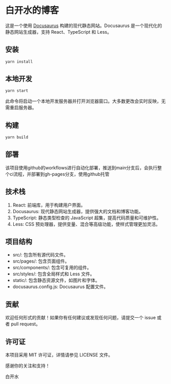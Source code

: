 # 白开水的博客

这是一个使用 [Docusaurus](https://docusaurus.io/) 构建的现代静态网站。Docusaurus 是一个现代化的静态网站生成器，支持 React、TypeScript 和 Less。

## 安装

```sh
yarn install
```
## 本地开发
```sh
yarn start
```
此命令将启动一个本地开发服务器并打开浏览器窗口。大多数更改会实时反映，无需重启服务器。

## 构建
```sh
yarn build
```
## 部署
该项目使用github的workflows进行自动化部署，推送到main分支后，会执行整个ci流程，并部署到gh-pages分支，使用github托管

## 技术栈
1. React: 前端库，用于构建用户界面。
2. Docusaurus: 现代静态网站生成器，提供强大的文档和博客功能。
3. TypeScript: 静态类型检查的 JavaScript 超集，提高代码质量和可维护性。
4. Less: CSS 预处理器，提供变量、混合等高级功能，使样式管理更加灵活。
## 项目结构
- src/: 包含所有源代码文件。
- src/pages/: 包含页面组件。
- src/components/: 包含可复用的组件。
- src/styles/: 包含全局样式和 Less 文件。
- static/: 包含静态资源文件，如图片和字体。
- docusaurus.config.js: Docusaurus 配置文件。
## 贡献
欢迎任何形式的贡献！如果你有任何建议或发现任何问题，请提交一个 issue 或者 pull request。

## 许可证
本项目采用 MIT 许可证，详情请参见 LICENSE 文件。

感谢你的关注和支持！

白开水